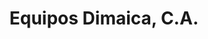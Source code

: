 ---
title: "Equipos Dimaica, C.A."
url: /ciudad-guayana-puerto-ordaz/equipos-dimaica-c-a/
shop: Haushaltsgeräte
---
